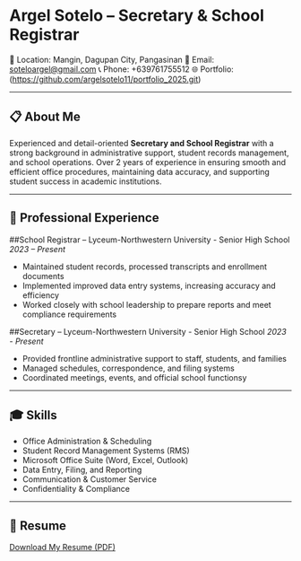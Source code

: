 # Argel Sotelo – Secretary & School Registrar

📍 Location: Mangin, Dagupan City, Pangasinan
📧 Email: soteloargel@gmail.com
📞 Phone: +639761755512
🌐 Portfolio: (https://github.com/argelsotelo11/portfolio_2025.git)

---

## 📋 About Me
Experienced and detail-oriented **Secretary and School Registrar** with a strong background in administrative support, student records management, and school operations. Over 2 years of experience in ensuring smooth and efficient office procedures, maintaining data accuracy, and supporting student success in academic institutions.

---

## 🧾 Professional Experience

##School Registrar – Lyceum-Northwestern University - Senior High School 
*2023 – Present*  
- Maintained student records, processed transcripts and enrollment documents  
- Implemented improved data entry systems, increasing accuracy and efficiency  
- Worked closely with school leadership to prepare reports and meet compliance requirements

##Secretary – Lyceum-Northwestern University - Senior High School 
*2023 - Present*  
- Provided frontline administrative support to staff, students, and families  
- Managed schedules, correspondence, and filing systems  
- Coordinated meetings, events, and official school functionsy

---

## 🎓 Skills

- Office Administration & Scheduling  
- Student Record Management Systems (RMS)  
- Microsoft Office Suite (Word, Excel, Outlook)  
- Data Entry, Filing, and Reporting  
- Communication & Customer Service  
- Confidentiality & Compliance

---

## 📄 Resume
[Download My Resume (PDF)](ArgelSotelo_RESUME.pdf)
